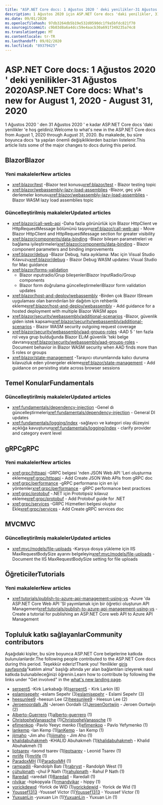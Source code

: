 ```yaml
---
title: "ASP.NET Core docs: 1 Ağustos 2020 ' deki yenilikler-31 Ağustos 2020"
description: 1 Ağustos 2020 için ASP.NET Core docs 'daki yenilikler, 31 Ağustos 2020.
ms.date: 09/01/2020
ms.openlocfilehash: 97db3264db5b19e532d0590dc1f9a5bfdc821f70
ms.sourcegitcommit: c9b03d8a6a4dcc59e4aacb30a691f349235a74c8
ms.translationtype: MT
ms.contentlocale: tr-TR
ms.lasthandoff: 09/02/2020
ms.locfileid: "89379425"
---
```

# <a name="aspnet-core-docs-whats-new-for-august-1-2020---august-31-2020"></a><span data-ttu-id="7d43c-103">ASP.NET Core docs: 1 Ağustos 2020 ' deki yenilikler-31 Ağustos 2020</span><span class="sxs-lookup"><span data-stu-id="7d43c-103">ASP.NET Core docs: What's new for August 1, 2020 - August 31, 2020</span></span>

<span data-ttu-id="7d43c-104">1 Ağustos 2020 ' den 31 Ağustos 2020 ' e kadar ASP.NET Core docs 'daki yenilikler 'e hoş geldiniz.</span><span class="sxs-lookup"><span data-stu-id="7d43c-104">Welcome to what's new in the ASP.NET Core docs from August 1, 2020 through August 31, 2020.</span></span> <span data-ttu-id="7d43c-105">Bu makalede, bu süre boyunca docs 'ta yapılan önemli değişikliklerden bazıları listelenir.</span><span class="sxs-lookup"><span data-stu-id="7d43c-105">This article lists some of the major changes to docs during this period.</span></span>

## <a name="blazor"></a><span data-ttu-id="7d43c-106">Blazor</span><span class="sxs-lookup"><span data-stu-id="7d43c-106">Blazor</span></span>

### <a name="new-articles"></a><span data-ttu-id="7d43c-107">Yeni makaleler</span><span class="sxs-lookup"><span data-stu-id="7d43c-107">New articles</span></span>

- <span data-ttu-id="7d43c-108"><xref:blazor/test> -Blazor test konusu</span><span class="sxs-lookup"><span data-stu-id="7d43c-108"><xref:blazor/test> - Blazor testing topic</span></span>
- <span data-ttu-id="7d43c-109"><xref:blazor/webassembly-lazy-load-assemblies> -Blazor, geç yük derlemeler konusu</span><span class="sxs-lookup"><span data-stu-id="7d43c-109"><xref:blazor/webassembly-lazy-load-assemblies> - Blazor WASM lazy load assemblies topic</span></span>

### <a name="updated-articles"></a><span data-ttu-id="7d43c-110">Güncelleştirilmiş makaleler</span><span class="sxs-lookup"><span data-stu-id="7d43c-110">Updated articles</span></span>

- <span data-ttu-id="7d43c-111"><xref:blazor/call-web-api> -Daha fazla görünürlük için Blazor HttpClient ve HttpRequestMessage bölümünü taşıyın</span><span class="sxs-lookup"><span data-stu-id="7d43c-111"><xref:blazor/call-web-api> - Move Blazor HttpClient and HttpRequestMessage section for greater visibility</span></span>
- <span data-ttu-id="7d43c-112"><xref:blazor/components/data-binding> -Blazor bileşen parametreleri ve bağlama iyileştirmeleri</span><span class="sxs-lookup"><span data-stu-id="7d43c-112"><xref:blazor/components/data-binding> - Blazor component parameters and binding improvements</span></span>
- <span data-ttu-id="7d43c-113"><xref:blazor/debug> -Blazor Debug, hata ayıklama: Mac için Visual Studio Kılavuzu</span><span class="sxs-lookup"><span data-stu-id="7d43c-113"><xref:blazor/debug> - Blazor Debug WASM updates: Visual Studio for Mac guidance</span></span>
- <xref:blazor/forms-validation>
  - <span data-ttu-id="7d43c-114">Blazor ınputradio/Grup bileşenleri</span><span class="sxs-lookup"><span data-stu-id="7d43c-114">Blazor InputRadio/Group components</span></span>
  - <span data-ttu-id="7d43c-115">Blazor form doğrulama güncelleştirmeleri</span><span class="sxs-lookup"><span data-stu-id="7d43c-115">Blazor form validation updates</span></span>
- <span data-ttu-id="7d43c-116"><xref:blazor/host-and-deploy/webassembly> -Birden çok Blazor IStream uygulaması olan barındırılan bir dağıtım için rehberlik ekleme</span><span class="sxs-lookup"><span data-stu-id="7d43c-116"><xref:blazor/host-and-deploy/webassembly> - Add guidance for a hosted deployment with multiple Blazor WASM apps</span></span>
- <span data-ttu-id="7d43c-117"><xref:blazor/security/webassembly/additional-scenarios> -Blazor, güvenlik giden istek kapsamı</span><span class="sxs-lookup"><span data-stu-id="7d43c-117"><xref:blazor/security/webassembly/additional-scenarios> - Blazor WASM security outgoing request coverage</span></span>
- <span data-ttu-id="7d43c-118"><xref:blazor/security/webassembly/aad-groups-roles> -AAD 5 ' ten fazla rol veya grup bulduğunda Blazor ELıM güvenlik 'teki belge davranışı</span><span class="sxs-lookup"><span data-stu-id="7d43c-118"><xref:blazor/security/webassembly/aad-groups-roles> - Document behavior in Blazor WASM security when AAD finds more than 5 roles or groups</span></span>
- <span data-ttu-id="7d43c-119"><xref:blazor/state-management> -Tarayıcı oturumlarında kalıcı duruma kılavuzluk eden yönergeler ekleme</span><span class="sxs-lookup"><span data-stu-id="7d43c-119"><xref:blazor/state-management> - Add guidance on persisting state across browser sessions</span></span>

## <a name="fundamentals"></a><span data-ttu-id="7d43c-120">Temel Konular</span><span class="sxs-lookup"><span data-stu-id="7d43c-120">Fundamentals</span></span>

### <a name="updated-articles"></a><span data-ttu-id="7d43c-121">Güncelleştirilmiş makaleler</span><span class="sxs-lookup"><span data-stu-id="7d43c-121">Updated articles</span></span>

- <span data-ttu-id="7d43c-122"><xref:fundamentals/dependency-injection> -Genel dı güncelleştirmeleri</span><span class="sxs-lookup"><span data-stu-id="7d43c-122"><xref:fundamentals/dependency-injection> - General DI updates</span></span>
- <span data-ttu-id="7d43c-123"><xref:fundamentals/logging/index> -sağlayıcı ve kategori olay düzeyini açıklığa kavuşturun</span><span class="sxs-lookup"><span data-stu-id="7d43c-123"><xref:fundamentals/logging/index> - clarify provider and category event level</span></span>

## <a name="grpc"></a><span data-ttu-id="7d43c-124">gRPC</span><span class="sxs-lookup"><span data-stu-id="7d43c-124">gRPC</span></span>

### <a name="new-articles"></a><span data-ttu-id="7d43c-125">Yeni makaleler</span><span class="sxs-lookup"><span data-stu-id="7d43c-125">New articles</span></span>

- <span data-ttu-id="7d43c-126"><xref:grpc/httpapi> -GRPC belgesi 'nden JSON Web API 'Leri oluşturma ekleme</span><span class="sxs-lookup"><span data-stu-id="7d43c-126"><xref:grpc/httpapi> - Add Create JSON Web APIs from gRPC doc</span></span>
- <span data-ttu-id="7d43c-127"><xref:grpc/performance> -gRPC performansı için en iyi yöntemler</span><span class="sxs-lookup"><span data-stu-id="7d43c-127"><xref:grpc/performance> - gRPC performance best practices</span></span>
- <span data-ttu-id="7d43c-128"><xref:grpc/protobuf> -.NET için Prototipsiz kılavuz ekleme</span><span class="sxs-lookup"><span data-stu-id="7d43c-128"><xref:grpc/protobuf> - Add Protobuf guide for .NET</span></span>
- <span data-ttu-id="7d43c-129"><xref:grpc/services> -GRPC Hizmetleri belgesi oluştur Ekle</span><span class="sxs-lookup"><span data-stu-id="7d43c-129"><xref:grpc/services> - Add Create gRPC services doc</span></span>

## <a name="mvc"></a><span data-ttu-id="7d43c-130">MVC</span><span class="sxs-lookup"><span data-stu-id="7d43c-130">MVC</span></span>

### <a name="updated-articles"></a><span data-ttu-id="7d43c-131">Güncelleştirilmiş makaleler</span><span class="sxs-lookup"><span data-stu-id="7d43c-131">Updated articles</span></span>

- <span data-ttu-id="7d43c-132"><xref:mvc/models/file-uploads> -Karşıya dosya yükleme için IIS MaxRequestBodySize ayarını belgeleyin</span><span class="sxs-lookup"><span data-stu-id="7d43c-132"><xref:mvc/models/file-uploads> - Document the IIS MaxRequestBodySize setting for file uploads</span></span>

## <a name="tutorials"></a><span data-ttu-id="7d43c-133">Öğreticiler</span><span class="sxs-lookup"><span data-stu-id="7d43c-133">Tutorials</span></span>

### <a name="new-articles"></a><span data-ttu-id="7d43c-134">Yeni makaleler</span><span class="sxs-lookup"><span data-stu-id="7d43c-134">New articles</span></span>

- <span data-ttu-id="7d43c-135"><xref:tutorials/publish-to-azure-api-management-using-vs> -Azure 'da ASP.NET Core Web API 'SI yayımlamak için bir öğretici oluşturun API Management</span><span class="sxs-lookup"><span data-stu-id="7d43c-135"><xref:tutorials/publish-to-azure-api-management-using-vs> - Create a tutorial for publishing an ASP.NET Core web API to Azure API Management</span></span>

## <a name="community-contributors"></a><span data-ttu-id="7d43c-136">Topluluk katkı sağlayanlar</span><span class="sxs-lookup"><span data-stu-id="7d43c-136">Community contributors</span></span>

<span data-ttu-id="7d43c-137">Aşağıdaki kişiler, bu süre boyunca ASP.NET Core belgelerine katkıda bulunulanlardır.</span><span class="sxs-lookup"><span data-stu-id="7d43c-137">The following people contributed to the ASP.NET Core docs during this period.</span></span> <span data-ttu-id="7d43c-138">Teşekkür ederiz!</span><span class="sxs-lookup"><span data-stu-id="7d43c-138">Thank you!</span></span> <span data-ttu-id="7d43c-139">Yenilikler [giriş sayfasında](index.yml)"katılım alma" başlığı altında yer alan bağlantıları izleyerek nasıl katkıda bulunabileceğinizi öğrenin.</span><span class="sxs-lookup"><span data-stu-id="7d43c-139">Learn how to contribute by following the links under "Get involved" in the [what's new landing page](index.yml).</span></span>

- <span data-ttu-id="7d43c-140">[serpent5](https://github.com/serpent5) -Kirk Larkabağı (6)</span><span class="sxs-lookup"><span data-stu-id="7d43c-140">[serpent5](https://github.com/serpent5) - Kirk Larkin (6)</span></span>
- <span data-ttu-id="7d43c-141">[eslamisepehr](https://github.com/eslamisepehr) -eslamı Sepehr (3)</span><span class="sxs-lookup"><span data-stu-id="7d43c-141">[eslamisepehr](https://github.com/eslamisepehr) - Eslami Sepehr (3)</span></span>
- <span data-ttu-id="7d43c-142">[heesunlee9](https://github.com/heesunlee9) -heesun Lee (2)</span><span class="sxs-lookup"><span data-stu-id="7d43c-142">[heesunlee9](https://github.com/heesunlee9) - Heesun Lee (2)</span></span>
- <span data-ttu-id="7d43c-143">[Jeroenoordallı JN](https://github.com/JeroenOortwijn) -Jeroen Oordallı (2)</span><span class="sxs-lookup"><span data-stu-id="7d43c-143">[JeroenOortwijn](https://github.com/JeroenOortwijn) - Jeroen Oortwijn (2)</span></span>
- <span data-ttu-id="7d43c-144">[Alberto-Guerrero](https://github.com/alberto-guerrero) (1)</span><span class="sxs-lookup"><span data-stu-id="7d43c-144">[alberto-guerrero](https://github.com/alberto-guerrero) (1)</span></span>
- <span data-ttu-id="7d43c-145">[ChristopheVanassche](https://github.com/ChristopheVanassche) (1)</span><span class="sxs-lookup"><span data-stu-id="7d43c-145">[ChristopheVanassche](https://github.com/ChristopheVanassche) (1)</span></span>
- <span data-ttu-id="7d43c-146">[efimenkop](https://github.com/efimenkop) -Pavlo Yeeyc menko (1)</span><span class="sxs-lookup"><span data-stu-id="7d43c-146">[efimenkop](https://github.com/efimenkop) - Pavlo Yefymenko (1)</span></span>
- <span data-ttu-id="7d43c-147">[Iankemp](https://github.com/IanKemp) -Ian Kemp (1)</span><span class="sxs-lookup"><span data-stu-id="7d43c-147">[IanKemp](https://github.com/IanKemp) - Ian Kemp (1)</span></span>
- <span data-ttu-id="7d43c-148">[jiimaho](https://github.com/jiimaho) -Jim aho (1)</span><span class="sxs-lookup"><span data-stu-id="7d43c-148">[jiimaho](https://github.com/jiimaho) - Jim Aho (1)</span></span>
- <span data-ttu-id="7d43c-149">[khalidabuhakmeh](https://github.com/khalidabuhakmeh) -KHALID Abuhakmeh (1)</span><span class="sxs-lookup"><span data-stu-id="7d43c-149">[khalidabuhakmeh](https://github.com/khalidabuhakmeh) - Khalid Abuhakmeh (1)</span></span>
- <span data-ttu-id="7d43c-150">[liotsarev](https://github.com/leotsarev) -taonıd tsarev (1)</span><span class="sxs-lookup"><span data-stu-id="7d43c-150">[leotsarev](https://github.com/leotsarev) - Leonid Tsarev (1)</span></span>
- <span data-ttu-id="7d43c-151">[mrlife](https://github.com/mrlife) (1)</span><span class="sxs-lookup"><span data-stu-id="7d43c-151">[mrlife](https://github.com/mrlife) (1)</span></span>
- <span data-ttu-id="7d43c-152">[ParadoxMH](https://github.com/ParadoxMH) (1)</span><span class="sxs-lookup"><span data-stu-id="7d43c-152">[ParadoxMH](https://github.com/ParadoxMH) (1)</span></span>
- <span data-ttu-id="7d43c-153">[rampadili](https://github.com/rabryst) -Randolph Batı (1)</span><span class="sxs-lookup"><span data-stu-id="7d43c-153">[rabryst](https://github.com/rabryst) - Randolph West (1)</span></span>
- <span data-ttu-id="7d43c-154">[çühulpnath](https://github.com/rahulpnath) -çhul P Nath (1)</span><span class="sxs-lookup"><span data-stu-id="7d43c-154">[rahulpnath](https://github.com/rahulpnath) - Rahul P Nath (1)</span></span>
- <span data-ttu-id="7d43c-155">[Raredall](https://github.com/Raredall) -raredall (1)</span><span class="sxs-lookup"><span data-stu-id="7d43c-155">[Raredall](https://github.com/Raredall) - Raredall (1)</span></span>
- <span data-ttu-id="7d43c-156">[rılvikar](https://github.com/rmandvikar) -hipkopyala (1)</span><span class="sxs-lookup"><span data-stu-id="7d43c-156">[rmandvikar](https://github.com/rmandvikar) - hippy (1)</span></span>
- <span data-ttu-id="7d43c-157">[yorickdewıd](https://github.com/yorickdewid) -Yorick de WID (1)</span><span class="sxs-lookup"><span data-stu-id="7d43c-157">[yorickdewid](https://github.com/yorickdewid) - Yorick de Wid (1)</span></span>
- <span data-ttu-id="7d43c-158">[Youssef1313](https://github.com/Youssef1313) -Youssef Victor (1)</span><span class="sxs-lookup"><span data-stu-id="7d43c-158">[Youssef1313](https://github.com/Youssef1313) - Youssef Victor (1)</span></span>
- <span data-ttu-id="7d43c-159">[YuxuanLin](https://github.com/YuxuanLin) -yuxuan Lin (1)</span><span class="sxs-lookup"><span data-stu-id="7d43c-159">[YuxuanLin](https://github.com/YuxuanLin) - Yuxuan Lin (1)</span></span>
